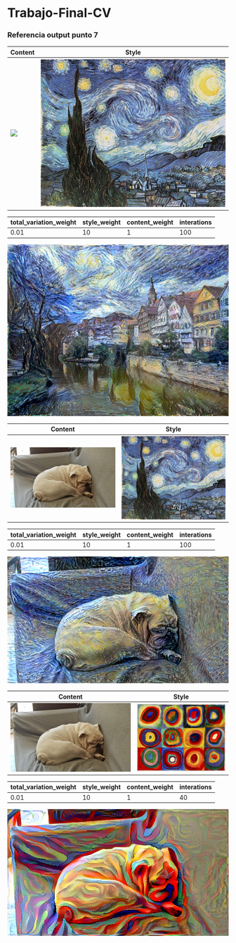 # Trabajo-Final-CV

### Referencia output punto 7

<center>

| Content | Style |
| --- | --- |
| <img src='./content/775px-Neckarfront_Tübingen_Mai_2017.jpg'> | <img src='./content/La_noche_estrellada1.jpg'> |


| total_variation_weight | style_weight | content_weight | interations |
| --- | --- | --- | --- |
| 0.01 | 10 | 1 | 100 |



<img src='./resultados/PUNTO-7/output_at_iteration_99.png'>

</center>



<center>

| Content | Style |
| --- | --- |
| <img src='./content-propio/Toto_small.jpg'> | <img src='./content/La_noche_estrellada1.jpg'> |


| total_variation_weight | style_weight | content_weight | interations |
| --- | --- | --- | --- |
| 0.01 | 10 | 1 | 100 |


<img src='./resultados/PUNTO-9/output_TOTO_NOCHE-ESTRELLADA_0.1_10_1_at_iteration_99.png'>

</center>

<center>

| Content | Style |
| --- | --- |
| <img src='./content-propio/Toto_small.jpg'> | <img src='./content-propio/kandinsky_small.jpg'> |


| total_variation_weight | style_weight | content_weight | interations |
| --- | --- | --- | --- |
| 0.01 | 10 | 1 | 40 |


<img src='./resultados/PUNTO-9/output_TOTO_Kandinsky_0.01_10_1_at_iteration_40.png'>

</center>

